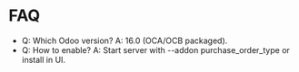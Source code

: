 # FAQ

- Q: Which Odoo version? A: 16.0 (OCA/OCB packaged).
- Q: How to enable? A: Start server with --addon purchase_order_type or install in UI.
